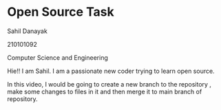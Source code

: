 # Open Source Task

Sahil Danayak

210101092

Computer Science and Engineering

Hie!! I am Sahil. I am a passionate new coder trying to learn open source.

In this video, I would be going to create a new branch to the repository , make some changes to files in it and then merge it to main branch of repository.
